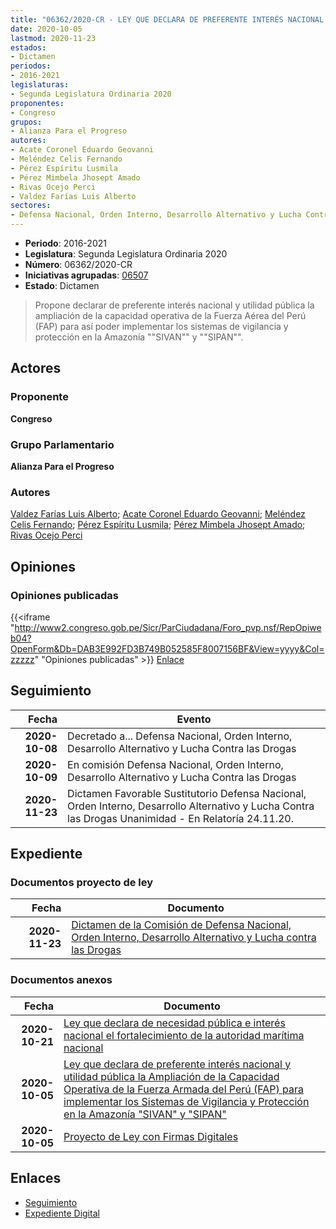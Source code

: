 ```yaml
---
title: "06362/2020-CR - LEY QUE DECLARA DE PREFERENTE INTERÉS NACIONAL Y UTILIDAD PÚBLICA LA AMPLIACIÓN DE LA CAPACIDAD OPERATIVA DE LA FUERZA AÉREA DEL PERÚ (FAP) PARA IMPLEMENTAR LOS SISTEMAS DE VIGILANCIA Y PROTECCIÓN EN LA AMAZONÍA 'SIVAN' Y 'SIPAN'."
date: 2020-10-05
lastmod: 2020-11-23
estados:
- Dictamen
periodos:
- 2016-2021
legislaturas:
- Segunda Legislatura Ordinaria 2020
proponentes:
- Congreso
grupos:
- Alianza Para el Progreso
autores:
- Acate Coronel Eduardo Geovanni
- Meléndez Celis Fernando
- Pérez Espíritu Lusmila
- Pérez Mimbela Jhosept Amado
- Rivas Ocejo Perci
- Valdez Farías Luis Alberto
sectores:
- Defensa Nacional, Orden Interno, Desarrollo Alternativo y Lucha Contra las Drogas
---
```

- **Periodo**: 2016-2021
- **Legislatura**: Segunda Legislatura Ordinaria 2020
- **Número**: 06362/2020-CR
- **Iniciativas agrupadas**: [06507](../../06500/06507)
- **Estado**: Dictamen

> Propone declarar de preferente interés nacional y utilidad pública la ampliación de la capacidad operativa de la Fuerza Aérea del Perú (FAP) para así poder implementar los sistemas de vigilancia y protección en la Amazonía ""SIVAN"" y ""SIPAN"".


## Actores

### Proponente

**Congreso**

### Grupo Parlamentario

**Alianza Para el Progreso**

### Autores

[Valdez Farías Luis Alberto](mailto:mailto:lvaldez@congreso.gob.pe); [Acate Coronel Eduardo Geovanni](mailto:mailto:eacate@congreso.gob.pe); [Meléndez Celis Fernando](mailto:mailto:fmelendez@congreso.gob.pe); [Pérez Espíritu Lusmila](mailto:mailto:lperez@congreso.gob.pe); [Pérez Mimbela Jhosept Amado](mailto:mailto:jperezm@congreso.gob.pe); [Rivas Ocejo Perci](mailto:mailto:privas@congreso.gob.pe)

## Opiniones

### Opiniones publicadas

{{<iframe "http://www2.congreso.gob.pe/Sicr/ParCiudadana/Foro_pvp.nsf/RepOpiweb04?OpenForm&Db=DAB3E992FD3B749B052585F8007156BF&View=yyyy&Col=zzzzz" "Opiniones publicadas" >}}
[Enlace](http://www2.congreso.gob.pe/Sicr/ParCiudadana/Foro_pvp.nsf/RepOpiweb04?OpenForm&Db=DAB3E992FD3B749B052585F8007156BF&View=yyyy&Col=zzzzz)


## Seguimiento

| Fecha | Evento |
|------:|--------|
| **2020-10-08** | Decretado a... Defensa Nacional, Orden Interno, Desarrollo Alternativo y Lucha Contra las Drogas |
| **2020-10-09** | En comisión Defensa Nacional, Orden Interno, Desarrollo Alternativo y Lucha Contra las Drogas |
| **2020-11-23** | Dictamen Favorable Sustitutorio Defensa Nacional, Orden Interno, Desarrollo Alternativo y Lucha Contra las Drogas Unanimidad - En Relatoría 24.11.20. |

## Expediente

### Documentos proyecto de ley

| Fecha | Documento |
|------:|-----------|
| **2020-11-23** | [Dictamen de la Comisión de Defensa Nacional, Orden Interno, Desarrollo Alternativo y Lucha contra las Drogas](http://www.leyes.congreso.gob.pe/Documentos/2016_2021/Dictamenes/Proyectos_de_Ley/06362DC07MAY20201123.pdf) |

### Documentos anexos

| Fecha | Documento |
|------:|-----------|
| **2020-10-21** | [Ley que declara de necesidad pública e interés nacional el fortalecimiento de la autoridad marítima nacional](http://www.leyes.congreso.gob.pe/Documentos/2016_2021/Proyectos_de_Ley_y_de_Resoluciones_Legislativas/PL06507-20201021.pdf) |
| **2020-10-05** | [Ley que declara de preferente interés nacional y utilidad pública la Ampliación de la Capacidad Operativa de la Fuerza Armada del Perú (FAP) para implementar los Sistemas de Vigilancia y Protección en la Amazonía "SIVAN" y "SIPAN"](https://leyes.congreso.gob.pe/Documentos/2016_2021/Proyectos_de_Ley_y_de_Resoluciones_Legislativas/PL06362-20201005.pdf) |
| **2020-10-05** | [Proyecto de Ley con Firmas Digitales](http://www.leyes.congreso.gob.pe/Documentos/2016_2021/Proyectos_de_Ley_y_de_Resoluciones_Legislativas/Proyectos_Firmas_digitales/PL06355.pdf) |

## Enlaces

- [Seguimiento](http://www2.congreso.gob.pe/Sicr/TraDocEstProc/CLProLey2016.nsf/f7fff46988ca05b1052578e100829cc7/e438aaa02b531e0b052585f90080d694?OpenDocument)
- [Expediente Digital](http://www2.congreso.gob.pe/Sicr/TraDocEstProc/Expvirt_2011.nsf/visbusqptramdoc1621/06362?opendocument)

